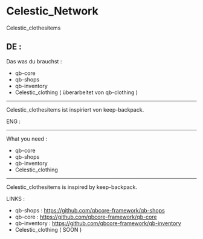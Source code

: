 # Celestic_Network
Celestic_clothesitems

DE : 
--------------------
Das was du brauchst : 

- qb-core
- qb-shops
- qb-inventory
- Celestic_clothing ( überarbeitet von qb-clothing ) 
--------------------

Celestic_clothesitems ist inspiriert von keep-backpack.


ENG : 

-----------------------

What you need : 

- qb-core
- qb-shops
- qb-inventory
- Celestic_clothing 

---------------------

Celestic_clothesitems is inspired by keep-backpack.




LINKS : 

- qb-shops : https://github.com/qbcore-framework/qb-shops
- qb-core : https://github.com/qbcore-framework/qb-core
- qb-inventory : https://github.com/qbcore-framework/qb-inventory
- Celestic_clothing ( SOON ) 
